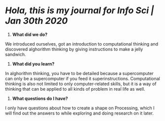 # *Hola, this is my journal for Info Sci | Jan 30th 2020*

1. **What did we do?**

We introduced ourselves, got an introduction to computational thinking and discovered alghorithm thinking by giving instructions to make a jelly sandwich.
1. **What did you learn?**

In alghorithm thinking, you have to be detailed because a supercomputer can only be a supercomputer if you feed it superinstructions. Computational thinking is also not limited to only computer-related skills, but it is a way of thinking that can be applied to all kinds of problem in real life as well.
1. **What questions do I have?**

I only have questions about how to create a shape on Processing, which I will find out the answers to while exploring and doing research on it later.

